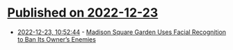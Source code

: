 # [Published on 2022-12-23](index.md)

* [2022-12-23, 10:52:44](https://news.ycombinator.com/item?id=34104400) - [Madison Square Garden Uses Facial Recognition to Ban Its Owner’s Enemies](https://www.nytimes.com/2022/12/22/nyregion/madison-square-garden-facial-recognition.html)
